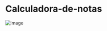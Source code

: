 # Calculadora-de-notas
![image](https://user-images.githubusercontent.com/66568708/139320777-216f7882-572a-41c8-abb3-777f6fca819a.png)
